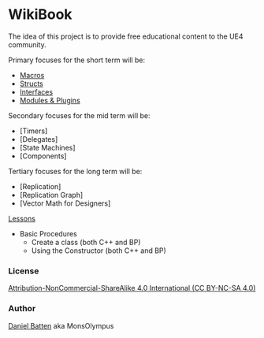 # WikiBook

The idea of this project is to provide free educational content to the UE4 community.

Primary focuses for the short term will be:
* [Macros](References/Macros.md)
* [Structs](References/Structs.md)
* [Interfaces](References/Interfaces.md)
* [Modules & Plugins](References/Modules.md)

Secondary focuses for the mid term will be:
* [Timers]
* [Delegates]
* [State Machines]
* [Components]

Tertiary focuses for the long term will be:
* [Replication]
* [Replication Graph]
* [Vector Math for Designers]

[Lessons](Lessons/Contents.md)
* Basic Procedures
  * Create a class (both C++ and BP)
  * Using the Constructor (both C++ and BP)



### License
[Attribution-NonCommercial-ShareAlike 4.0 International (CC BY-NC-SA 4.0)](https://creativecommons.org/licenses/by-nc-sa/4.0/)

### Author
[Daniel Batten](https://www.linkedin.com/in/danielbatten/) aka MonsOlympus
